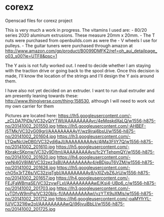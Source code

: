 corexz
======

Openscad files for corexz project

This is very much a work in progress.  The vitamins I used are:
	- 80/20 series 2020 aluminum extrusions.  These measure 20mm x 20mm.
	- The T nuts were purchased from openbuilds.com as were the
	- V wheels I use for pulleys.
	- The guitar tuners were purchased through amazon at http://www.amazon.com/gp/product/B0099DMFK2/ref=oh_aui_detailpage_o03_s00?ie=UTF8&psc=1

The Y axis is not fully worked out.  I need to decide whether I am staying with the traction drive or going back to the spool drive.
Once this decision is made, I'll know the location of the strings and I'll design the Y axis around them.

I have also not yet decided on an extruder.  I want to run dual extruder and am presently leaning towards these: http://www.thingiverse.com/thing:158530,
although I will need to work out my own carrier for them

Pictures are located here:
https://lh5.googleusercontent.com/-_zCLDA7PiDk/VC32yQiYTWI/AAAAAAAAAvc/4eMqskdXaLQ/w1556-h875-no/20141002_201550.jpg
https://lh5.googleusercontent.com/-AHBEF-j5TMk/VC32yG09grI/AAAAAAAAAvY/wz9iraj6bsU/w1556-h875-no/20141002_201604.jpg
https://lh3.googleusercontent.com/-LTQwNcUeDB0/VC32ydi6aJI/AAAAAAAAAvk/4jMa3FIiY7Q/w1556-h875-no/20141002_201610.jpg 
https://lh5.googleusercontent.com/-KbrakcSKpnw/VC32y9DItmI/AAAAAAAAAvs/fc2YTehpmQY/w1556-h875-no/20141002_201620.jpg
https://lh4.googleusercontent.com/-ywNi4GV8ljM/VC32zez3sBI/AAAAAAAAAv4/eBDjquT6VZM/w1556-h875-no/20141002_201626.jpg
https://lh5.googleusercontent.com/-chO5x3rTZ6s/VC32ziqTgbI/AAAAAAAAAv8/yXIZvbZ6JrU/w1556-h875-no/20141002_201657.jpg
https://lh4.googleusercontent.com/-FEJFaWBmaSE/VC32zywFLxI/AAAAAAAAAwE/Ksi4-UBp6_c/w1556-h875-no/20141002_201703.jpg
https://lh3.googleusercontent.com/-LyTDfvW9mPg/VC320bls-fI/AAAAAAAAAwI/vzYTX9uXMls/w1556-h875-no/20141002_201712.jpg
https://lh6.googleusercontent.com/-paMYfrYL-lU/VC321I6w2oI/AAAAAAAAAwQ/i96jvuiBbLI/w1556-h875-no/20141002_201725.jpg


